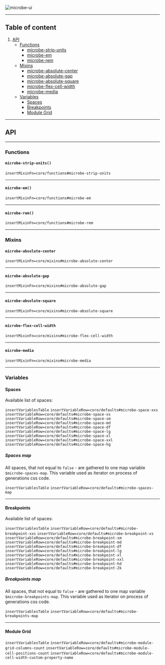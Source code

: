 ![microbe-ui](https://raw.githubusercontent.com/microbe-ui/microbe-ui/master/src/docs/assets/microbe-ui-name-lib.png)

---

## Table of content

1. [API](#api)
    - [Functions](#functions)
        - [microbe-strip-units](#microbe-strip-units)
        - [microbe-em](#microbe-em)
        - [microbe-rem](#microbe-rem)
    - [Mixins](#mixins)
        - [microbe-absolute-center](#microbe-absolute-center)
        - [microbe-absolute-gap](#microbe-absolute-gap)
        - [microbe-absolute-square](#microbe-absolute-square)
        - [microbe-flex-cell-width](#microbe-flex-cell-width)
        - [microbe-media](#microbe-media)
    - [Variables](#variables)
        - [Spaces](#spaces)
        - [Breakpoints](#breakpoints)
        - [Module Grid](#module-grid)

---

## API

---

### Functions

#### `microbe-strip-units()`

`insertMixinFn=core/functions#microbe-strip-units`

---

#### `microbe-em()`

`insertMixinFn=core/functions#microbe-em`

---

#### `microbe-rem()`

`insertMixinFn=core/functions#microbe-rem`

---

### Mixins

#### `microbe-absolute-center`

`insertMixinFn=core/mixins#microbe-absolute-center`

---

#### `microbe-absolute-gap`

`insertMixinFn=core/mixins#microbe-absolute-gap`

---

#### `microbe-absolute-square`

`insertMixinFn=core/mixins#microbe-absolute-square`

---

#### `microbe-flex-cell-width`

`insertMixinFn=core/mixins#microbe-flex-cell-width`

---

#### `microbe-media`

`insertMixinFn=core/mixins#microbe-media`

---

### Variables

#### Spaces

Available list of spaces:

`insertVariablesTable`
`insertVariableRow=core/defaults#microbe-space-xxs`
`insertVariableRow=core/defaults#microbe-space-xs`
`insertVariableRow=core/defaults#microbe-space-sm`
`insertVariableRow=core/defaults#microbe-space-md`
`insertVariableRow=core/defaults#microbe-space-df`
`insertVariableRow=core/defaults#microbe-space-lg`
`insertVariableRow=core/defaults#microbe-space-xl`
`insertVariableRow=core/defaults#microbe-space-xxl`
`insertVariableRow=core/defaults#microbe-space-hg`

##### Spaces map

All spaces, that not equal to `false` - are gathered to one map variable `$microbe-spaces-map`. This variable used as iterator on process of generations css code. 

`insertVariablesTable`
`insertVariableRow=core/defaults#microbe-spaces-map`

---

#### Breakpoints

Available list of spaces:

`insertVariablesTable`
`insertVariableRow=core/defaults#microbe-breakpoint-xxs`
`insertVariableRow=core/defaults#microbe-breakpoint-xs`
`insertVariableRow=core/defaults#microbe-breakpoint-sm`
`insertVariableRow=core/defaults#microbe-breakpoint-md`
`insertVariableRow=core/defaults#microbe-breakpoint-df`
`insertVariableRow=core/defaults#microbe-breakpoint-lg`
`insertVariableRow=core/defaults#microbe-breakpoint-xl`
`insertVariableRow=core/defaults#microbe-breakpoint-xxl`
`insertVariableRow=core/defaults#microbe-breakpoint-hd`
`insertVariableRow=core/defaults#microbe-breakpoint-2k`

##### Breakpoints map

All spaces, that not equal to `false` - are gathered to one map variable `$microbe-breakpoints-map`. This variable used as iterator on process of generations css code. 

`insertVariablesTable`
`insertVariableRow=core/defaults#microbe-breakpoints-map`

---

#### Module Grid

`insertVariablesTable`
`insertVariableRow=core/defaults#microbe-module-grid-columns-count`
`insertVariableRow=core/defaults#microbe-module-cell-positions-count`
`insertVariableRow=core/defaults#microbe-module-cell-width-custom-property-name`
